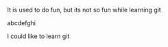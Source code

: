 It is used to do fun, but its not so fun while learning git

 abcdefghi


I could like to learn git
